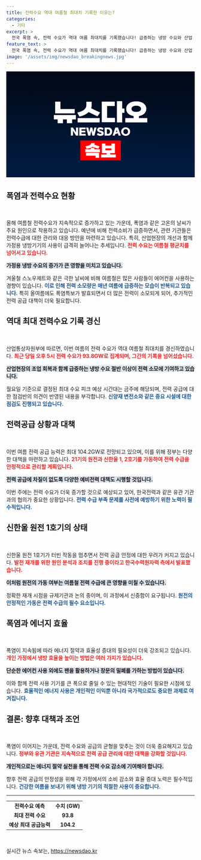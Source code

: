 ```yaml
---
title: 전력수요 역대 여름철 최대치 기록한 이유는?
categories:
  - 기타
excerpt: >
  전국 폭염 속, 전력 수요가 역대 여름 최대치를 기록했습니다! 급증하는 냉방 수요와 산업 복귀가 원인. 이번 주 더 높은 기록도 예상되며, 정부의 대응이 주목됩니다. 과연 이 더위는 언제까지 지속될까요?
feature_text: >
  전국 폭염 속, 전력 수요가 역대 여름 최대치를 기록했습니다! 급증하는 냉방 수요와 산업 복귀가 원인. 이번 주 더 높은 기록도 예상되며, 정부의 대응이 주목됩니다. 과연 이 더위는 언제까지 지속될까요?
image: '/assets/img/newsdao_breakingnews.jpg'
---
```


<p><img src="/assets/img/newsdao_breakingnews.jpg" alt="ranknews 속보" /></p>

<h2 data-ke-size="size26">폭염과 전력수요 현황</h2>

<p data-ke-size="size16">&nbsp;</p>

<p>올해 여름철 전력수요가 지속적으로 증가하고 있는 가운데, 폭염과 같은 고온의 날씨가 주요 원인으로 작용하고 있습니다. 예년에 비해 전력소비가 급증하면서, 관련 기관들은 전력수급에 대한 관리와 대응 방안을 마련하고 있습니다. 특히, 산업현장의 개선과 함께 가정용 냉방기기의 사용이 급격히 늘어나는 추세입니다. <b><span style="color: #ee2323;">전력 수요는 여름철 평균치를 넘어서고 있습니다.</span></b> </p>

<p><b><span style="background-color: #21538527;">가정용 냉방 수요의 증가가 큰 영향을 미치고 있습니다.</span></b> </p>

<p>겨울철 스노우제트와 같은 극한 날씨에 비해 여름철은 많은 사람들이 에어컨을 사용하는 경향이 있습니다. <b><span style="color: #1a5490;">이로 인해 전력 소모량은 매년 여름에 급증하는 모습이 반복되고 있습니다.</span></b>  특히 올여름에도 폭염특보가 발효되면서 더 많은 전력이 소모되게 되어, 추가적인 전력 공급 대책이 더욱 필요합니다. </p>

<h2 data-ke-size="size26">역대 최대 전력수요 기록 경신</h2>

<p data-ke-size="size16">&nbsp;</p>

<p>산업통상자원부에 따르면, 이번 여름의 전력 수요가 역대 여름철 최대치를 경신하였습니다. <b><span style="color: #ee2323;">최근 당일 오후 5시 전력 수요가 93.8GW로 집계되며, 그간의 기록을 넘어섰습니다.</span></b> </p>

<p><b><span style="background-color: #21538527;">산업현장의 조업 회복과 함께 급증하는 냉방 수요 절반 이상이 전력 소모에 기여하고 있습니다.</span></b> </p>

<p>월요일 기준으로 결정된 최대 수요 피크 예상 시간대는 금주에 해당되며, 전력 공급에 대한 점검반의 의견이 반영된 내용을 부각합니다. <b><span style="color: #1a5490;">신양재 변전소와 같은 중요 시설에 대한 점검도 진행되고 있습니다.</span></b></p>

<h2 data-ke-size="size26">전력공급 상황과 대책</h2>

<p data-ke-size="size16">&nbsp;</p>

<p>이번 여름 전력 공급 능력은 최대 104.2GW로 전망되고 있으며, 이를 위해 정부는 다양한 대책을 마련하고 있습니다. <b><span style="color: #ee2323;">21기의 원전과 신한울 1, 2호기를 가동하여 전력 수급을 안정적으로 관리할 계획입니다.</span></b> </p>

<p><b><span style="background-color: #21538527;">전력 공급에 차질이 없도록 다양한 예비전력 대책도 시행할 것입니다.</span></b> </p>

<p>이번 주에는 전력 수요가 더욱 증가할 것으로 예상되고 있어, 한국전력과 같은 유관 기관과의 협의가 중요한 상황입니다. <b><span style="color: #1a5490;">전력 수급 부족 문제를 사전에 예방하기 위한 노력이 필수적입니다.</span></b></p>

<h2 data-ke-size="size26">신한울 원전 1호기의 상태</h2>

<p data-ke-size="size16">&nbsp;</p>

<p>신한울 원전 1호기가 터빈 작동을 멈추면서 전력 공급 안정에 대한 우려가 커지고 있습니다. <b><span style="color: #ee2323;">발전 재개를 위한 원인 분석과 조치를 진행 중이라고 한국수력원자력 측에서 발표했습니다.</span></b> </p>

<p><b><span style="background-color: #21538527;">이처럼 원전의 가동 여부는 여름철 전력 수급에 큰 영향을 미칠 수 있습니다.</span></b> </p>

<p>정확한 재개 시점을 규제기관과 논의 중이며, 이 과정에서 신중함이 요구됩니다. <b><span style="color: #1a5490;">원전의 안정적인 가동은 전력 수급의 필수 요소입니다.</span></b> </p>

<h2 data-ke-size="size26">폭염과 에너지 효율</h2>

<p data-ke-size="size16">&nbsp;</p>

<p>폭염이 지속됨에 따라 에너지 절약과 효율성 증대의 필요성이 더욱 강조되고 있습니다. <b><span style="color: #ee2323;">개인 가정에서 냉방 효율을 높이는 방법은 여러 가지가 있습니다.</span></b> </p>

<p><b><span style="background-color: #21538527;">단순한 에어컨 사용 외에도 팬을 활용하거나 창문의 밀폐를 가하는 방법이 있습니다.</span></b> </p>

<p>이와 함께 전력 사용 기기를 큰 폭으로 줄일 수 있는 현대적인 기술이 필요한 시점에 있습니다. <b><span style="color: #1a5490;">효율적인 에너지 사용은 개인적인 이익뿐 아니라 국가적으로도 중요한 과제로 여겨집니다.</span></b> </p>

<h2 data-ke-size="size26">결론: 향후 대책과 조언</h2>

<p data-ke-size="size16">&nbsp;</p>

<p>폭염이 이어지는 가운데, 전력 수요와 공급의 균형을 맞추는 것이 더욱 중요해지고 있습니다. <b><span style="color: #ee2323;">정부와 유관 기관은 지속적으로 전력 공급 관리에 대한 대책을 강화할 것입니다.</span></b> </p>

<p><b><span style="background-color: #21538527;">개인적으로는 에너지 절약 실천을 통해 전력 수요 감소에 기여해야 합니다.</span></b> </p>

<p>향후 전력 공급의 안정성을 위해 각 가정에서의 소비 감소와 효율 증대 노력은 필수적입니다. <b><span style="color: #1a5490;">건강한 여름을 보내기 위해 냉방 기기의 적절한 사용이 중요합니다.</span></b> </p>

<hr/>

<table>
<tr>
<td style="text-align: center; height: 17px;"><b>전력수요 예측</b></td>
<td style="text-align: center; height: 17px;"><b>수치 (GW)</b></td>
</tr>
<tr>
<td style="text-align: center; height: 17px;"><b>최대 전력 수요</b></td>
<td style="text-align: center; height: 17px;"><b>93.8</b></td>
</tr>
<tr>
<td style="text-align: center; height: 17px;"><b>예상 최대 공급능력</b></td>
<td style="text-align: center; height: 17px;"><b>104.2</b></td>
</tr>
</table>

<p data-ke-size="size16">&nbsp;</p>
실시간 뉴스 속보는, <a href="https://newsdao.kr" rel="dofollow">https://newsdao.kr</a>


